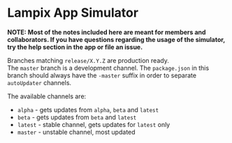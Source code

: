 # Lampix App Simulator

**NOTE: Most of the notes included here are meant for members and collaborators. If you have questions regarding the usage of the simulator, try the help section in the app or file an issue.** 

Branches matching `release/X.Y.Z` are production ready.  
The `master` branch is a development channel. The `package.json` in this branch should always have the `-master` suffix in order to separate `autoUpdater` channels.

The available channels are:

- `alpha` - gets updates from `alpha`, `beta` and `latest`
- `beta` - gets updates from `beta` and `latest`
- `latest` - stable channel, gets updates for `latest` only
- `master` - unstable channel, most updated
